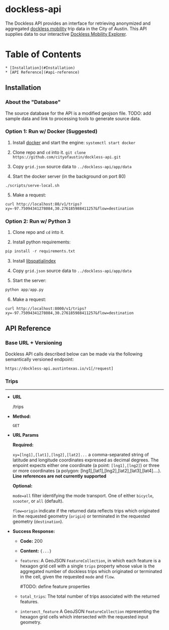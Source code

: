 # dockless-api

The Dockless API provides an interface for retrieving anonymized and aggregated [dockless mobility](https://austintexas.gov/docklessmobility) trip data in the City of Austin. This API supplies data to our interactive [Dockless Mobility Explorer](https://dockless.austintexas.io).

Table of Contents
=================

    * [Installation](#Installation)
    * [API Reference](#api-reference)

## Installation

### About the "Database"

The source database for the API is a modified geojson file. TODO: add sample data and link to processing tools to generate source data.

### Option 1: Run w/ Docker (Suggested)

1.  Install [docker](https://www.docker.com/) and start the engine:
    `systemctl start docker`

2.  Clone repo and `cd` into it.
    `git clone https://github.com/cityofaustin/dockless-api.git`

3.  Copy `grid.json` source data to `../dockless-api/app/data`

4.  Start the docker server (in the background on port 80)

`./scripts/serve-local.sh`

5.  Make a request:

```shell
curl http://localhost:80/v1/trips?xy=-97.75094341278084,30.276185988411257&flow=destination
```

### Option 2: Run w/ Python 3

1.  Clone repo and `cd` into it.

2.  Install python requirements:

```python
pip install -r requirements.txt
```

3.  Install [libspatialindex](http://libspatialindex.github.io/)

4.  Copy `grid.json` source data to `../dockless-api/app/data`

5.  Start the server:

```python
python app/app.py
```

6.  Make a request:

```shell
curl http://localhost:8000/v1/trips?xy=-97.75094341278084,30.276185988411257&flow=destination
```

## API Reference

### Base URL + Versioning

Dockless API calls described below can be made via the following semantically versioned endpoint:

`https://dockless-api.austintexas.io/v1[/request]`

### Trips
----

* **URL**

  /trips

* **Method:**

  `GET`
  
*  **URL Params**

    **Required:**

    `xy=[lng1],[lat1],[lng2],[lat2]...` a comma-separated string of latitude and longitude coordinates expressed as decimal degrees. The enpoint expects either one coordinate (a point: `[lng1],[lng2]`) or three or more coordinates (a polygon: [lng1],[lat1],[lng2],[lat2],[lat3],[lat4]....). **Line references are not currently supported**

    **Optional:**

    `mode=all` filter identifying the mode transport. One of either `bicycle`, `scooter`, or `all` (default).

    `flow=origin` indicate if the returned data reflects trips which originated in the requested geometry (`origin`) or terminated in the requested geometry (`destination`).

* **Success Response:**

    * **Code:** 200

    * **Content:** `{...}`

    - `features`:
        A GeoJSON `FeatureCollection`, in which each feature is a hexagon grid cell with a single `trips` property whose value is the aggregated number of dockless trips which originated or terminated in the cell, given the requested `mode` and `flow`.

        #TODO: define feature properties

    - `total_trips`:
        The total number of trips associated with the returned features.
        
    - `intersect_feature`
        A GeoJSON `FeatureCollection` representing the hexagon grid cells which intersected with the requested input geometry.


